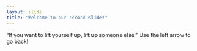 ```yaml
---
layout: slide
title: "Welcome to our second slide!"
---
```

“If you want to lift yourself up, lift up someone else.”
Use the left arrow to go back!
